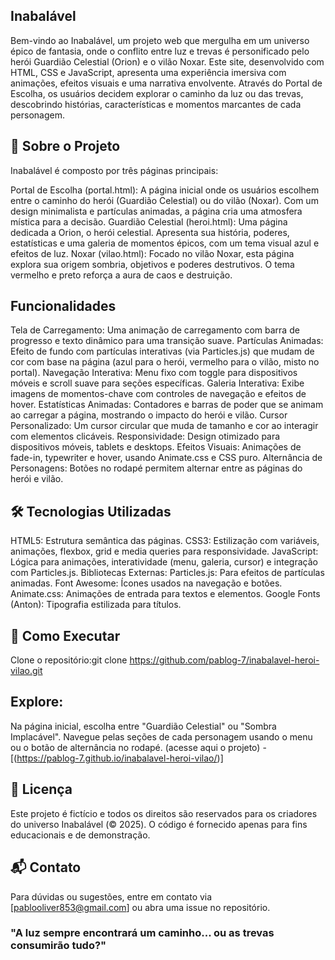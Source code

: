 ## Inabalável
Bem-vindo ao Inabalável, um projeto web que mergulha em um universo épico de fantasia, onde o conflito entre luz e trevas é personificado pelo herói Guardião Celestial (Orion) e o vilão Noxar. Este site, desenvolvido com HTML, CSS e JavaScript, apresenta uma experiência imersiva com animações, efeitos visuais e uma narrativa envolvente. Através do Portal de Escolha, os usuários decidem explorar o caminho da luz ou das trevas, descobrindo histórias, características e momentos marcantes de cada personagem.

## 📖 Sobre o Projeto
Inabalável é composto por três páginas principais:

Portal de Escolha (portal.html): A página inicial onde os usuários escolhem entre o caminho do herói (Guardião Celestial) ou do vilão (Noxar). Com um design minimalista e partículas animadas, a página cria uma atmosfera mística para a decisão.
Guardião Celestial (heroi.html): Uma página dedicada a Orion, o herói celestial. Apresenta sua história, poderes, estatísticas e uma galeria de momentos épicos, com um tema visual azul e efeitos de luz.
Noxar (vilao.html): Focado no vilão Noxar, esta página explora sua origem sombria, objetivos e poderes destrutivos. O tema vermelho e preto reforça a aura de caos e destruição.

## Funcionalidades

Tela de Carregamento: Uma animação de carregamento com barra de progresso e texto dinâmico para uma transição suave.
Partículas Animadas: Efeito de fundo com partículas interativas (via Particles.js) que mudam de cor com base na página (azul para o herói, vermelho para o vilão, misto no portal).
Navegação Interativa: Menu fixo com toggle para dispositivos móveis e scroll suave para seções específicas.
Galeria Interativa: Exibe imagens de momentos-chave com controles de navegação e efeitos de hover.
Estatísticas Animadas: Contadores e barras de poder que se animam ao carregar a página, mostrando o impacto do herói e vilão.
Cursor Personalizado: Um cursor circular que muda de tamanho e cor ao interagir com elementos clicáveis.
Responsividade: Design otimizado para dispositivos móveis, tablets e desktops.
Efeitos Visuais: Animações de fade-in, typewriter e hover, usando Animate.css e CSS puro.
Alternância de Personagens: Botões no rodapé permitem alternar entre as páginas do herói e vilão.

## 🛠 Tecnologias Utilizadas

HTML5: Estrutura semântica das páginas.
CSS3: Estilização com variáveis, animações, flexbox, grid e media queries para responsividade.
JavaScript: Lógica para animações, interatividade (menu, galeria, cursor) e integração com Particles.js.
Bibliotecas Externas:
Particles.js: Para efeitos de partículas animadas.
Font Awesome: Ícones usados na navegação e botões.
Animate.css: Animações de entrada para textos e elementos.
Google Fonts (Anton): Tipografia estilizada para títulos.

## 🚀 Como Executar

Clone o repositório:git clone https://github.com/pablog-7/inabalavel-heroi-vilao.git

## Explore:
Na página inicial, escolha entre "Guardião Celestial" ou "Sombra Implacável".
Navegue pelas seções de cada personagem usando o menu ou o botão de alternância no rodapé.
(acesse aqui o projeto) - [(https://pablog-7.github.io/inabalavel-heroi-vilao/)]

## 📜 Licença
Este projeto é fictício e todos os direitos são reservados para os criadores do universo Inabalável (© 2025). O código é fornecido apenas para fins educacionais e de demonstração.

## 📬 Contato
Para dúvidas ou sugestões, entre em contato via [pablooliver853@gmail.com] ou abra uma issue no repositório.

### "A luz sempre encontrará um caminho... ou as trevas consumirão tudo?"
